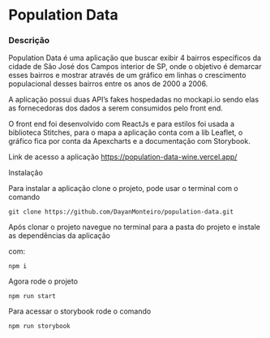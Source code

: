 # Population Data

### Descrição

Population Data é uma aplicação que buscar exibir 4 bairros específicos da cidade de São José dos Campos interior de SP, onde o objetivo é demarcar esses bairros e mostrar através de um gráfico em linhas o crescimento populacional desses bairros entre os anos de 2000 a 2006.

A aplicação possui duas API’s fakes hospedadas no mockapi.io sendo elas as fornecedoras dos dados a serem consumidos pelo front end.

O front end foi desenvolvido com ReactJs e para estilos foi usada a biblioteca Stitches, para o mapa a aplicação conta com a lib Leaflet, o gráfico fica por conta da Apexcharts e a documentação com Storybook.

Link de acesso a aplicação https://population-data-wine.vercel.app/


Instalação

Para instalar a aplicação clone o projeto, pode usar o terminal com o comando

```
git clone https://github.com/DayanMonteiro/population-data.git
```

Após clonar o projeto navegue no terminal para a pasta do projeto e instale as dependências da aplicação

com:

```
npm i
```

Agora rode o projeto

```
npm run start
```

Para acessar o storybook rode o comando

```
npm run storybook
```
